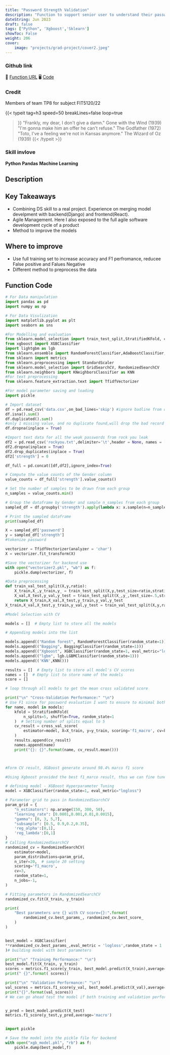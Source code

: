 ```yaml
---
title: "Password Strength Validation"
description: "Function to support senior user to understand their password strength"
dateString: Jun 2023
draft: false
tags: ["Python", 'Xgboost','Sklearn']
showToc: False
weight: 206
cover:
    image: "projects/grad-project/cover2.jpeg"
--- 
```

### Github link
🔗 [Function URL](https://lesterwithhistreasure.de/avoidingscam)
🖥 [Code](https://github.com/HanL1223/fit5120_backend_Django)
### Credit
Members of team TP8 for subject FIT5120/22 

{{< typeit 
  tag=h3
  speed=50
  breakLines=false
  loop=true
>}}
"Frankly, my dear, I don't give a damn." Gone with the Wind (1939)
"I'm gonna make him an offer he can't refuse." The Godfather (1972)
"Toto, I've a feeling we're not in Kansas anymore." The Wizard of Oz (1939)
{{< /typeit >}}


### Skill invlove
**Python** **Pandas** **Machine Learning** 

## Description


## Key Takeaways
- Combining DS skill to a real project. Experience on merging model develpment with backend(Django) and frontend(React).
- Agile Management. Here I also exposed to the full agile software development cycle of a product
- Method to improve the models

## Where to improve
- Use full training set to increase accuracy and F1 perfromance, reducee False positive and Falues Negative
- Different method to preprocess the data

## Function Code
```python
# For Data manipulation
import pandas as pd
import numpy as np

# For Data Visulization
import matplotlib.pyplot as plt
import seaborn as sns

#For Modelling and evaluation
from sklearn.model_selection import train_test_split,StratifiedKFold, cross_val_score
from xgboost import XGBClassifier
import lightgbm as lgb
from sklearn.ensemble import RandomForestClassifier,AdaBoostClassifier,BaggingClassifier,StackingClassifier
from sklearn import metrics
from sklearn.preprocessing import StandardScaler
from sklearn.model_selection import GridSearchCV, RandomizedSearchCV
from sklearn.neighbors import KNeighborsClassifier as KNN  
#For text preprocessing
from sklearn.feature_extraction.text import TfidfVectorizer

#For model parameter saving and loading
import pickle
```

```python
# Import dataset
df = pd.read_csv('data.csv',on_bad_lines='skip') #ignore badline from dataset
df.isna().sum()
df.duplicated().sum()
#only 1 missing value, and no duplicate found,will drop the bad record directly
df.dropna(inplace = True)

#Import text data for all the weak passwords from rock you leak
df2 = pd.read_csv('rockyou.txt',delimiter='\t',header = None, names = ['password'],encoding='ISO-8859-1')
df2.dropna(inplace = True)
df2.drop_duplicates(inplace = True)
df2['strength'] = 0

df_full = pd.concat([df,df2],ignore_index=True)

# Compute the value counts of the Gender column
value_counts = df_full['strength'].value_counts()

# Set the number of samples to be drawn from each group
n_samples = value_counts.min()

# Group the dataframe by Gender and sample n_samples from each group
sampled_df = df.groupby('strength').apply(lambda x: x.sample(n=n_samples)).reset_index(drop=True)

# Print the sampled dataframe
print(sampled_df)

X = sampled_df['password']
y = sampled_df['strength']
#tokenize password

vectorizer = TfidfVectorizer(analyzer = 'char')
X = vectorizer.fit_transform(X)

#Save the vectorizer for backend use
with open("vectorizer2.pkl", "wb") as f:
    pickle.dump(vectorizer, f)
```


```python
#Data preprocessing
def train_val_test_split(X,y,ratio):
    X_train,X_,y_train,y_ = train_test_split(X,y,test_size=ratio,stratify=y,random_state=1)
    X_val,X_test,y_val,y_test = train_test_split(X_,y_,test_size=.5,stratify=y_,random_state=1)
    return X_train,X_val,X_test,y_train,y_val,y_test
X_train,X_val,X_test,y_train,y_val,y_test = train_val_test_split(X,y,ratio=.25)

#Model Selection with CV

models = []  # Empty list to store all the models

# Appending models into the list

models.append(("Random forest", RandomForestClassifier(random_state=1)))
models.append(("Bagging", BaggingClassifier(random_state=1)))
models.append(("Xgboost", XGBClassifier(random_state=1, eval_metric="logloss")))
models.append(("lgbm", lgb.LGBMClassifier(random_state=1)))
models.append(('KNN',KNN()))

results = []  # Empty list to store all model's CV scores
names = []  # Empty list to store name of the models
score = []

# loop through all models to get the mean cross validated score

print("\n" "Cross-Validation Performance:" "\n")
# Use F1 since for password evaluation I want to ensure to minimal both FP and FN rate
for name, model in models:
    kfold = StratifiedKFold(
        n_splits=5, shuffle=True, random_state=1
    )  # Setting number of splits equal to 5
    cv_result = cross_val_score(
        estimator=model, X=X_train, y=y_train, scoring='f1_macro', cv=kfold
    )
    results.append(cv_result)
    names.append(name)
    print("{}: {}".format(name, cv_result.mean()))



#Form CV result, XGBoost generate around 98.4% marco f1 score

#Using Xgboost provided the best f1_marco result, thus we can fine tune it

# defining model - XGBoost Hyperparameter Tuning
model = XGBClassifier(random_state=1, eval_metric="logloss")

# Parameter grid to pass in RandomizedSearchCV
param_grid = {
    "n_estimators": np.arange(150, 300, 50),
    "learning_rate": [0.0001,0.001,0.01,0.0015],
    "gamma": [0, 3, 5,7],
    "subsample": [0.5, 0.9,0.2,0.35],
    'reg_alpha':[0,1],
    'reg_lambda':[0,1]
}
# Calling RandomizedSearchCV
randomized_cv = RandomizedSearchCV(
    estimator=model,
    param_distributions=param_grid,
    n_iter=20,  # sample 20 setting
    scoring='f1_macro',
    cv=3,
    random_state=1,
    n_jobs=-1,
)

# Fitting parameters in RandomizedSearchCV
randomized_cv.fit(X_train, y_train)

print(
    "Best parameters are {} with CV score={}:".format(
        randomized_cv.best_params_, randomized_cv.best_score_
    )
)


best_model = XGBClassifier(
**randomized_cv.best_params_,eval_metric = 'logloss',random_state = 1
)# building model with best parameters

print("\n" "Training Performance:" "\n")
best_model.fit(X_train, y_train)
scores = metrics.f1_score(y_train, best_model.predict(X_train),average='macro')
print(" {}".format( scores))

print("\n" "Validation Performance:" "\n")
val_scores = metrics.f1_score(y_val, best_model.predict(X_val),average='macro')
print("{}".format(val_scores))
# We can go ahead test the model if both training and validation performance are as expected


y_pred = best_model.predict(X_test)
metrics.f1_score(y_test,y_pred,average='macro')


import pickle

# Save the model into the pickle file for backend
with open("xgb_model.pkl", "rb") as f:
    pickle.dump(best_model,f)
```